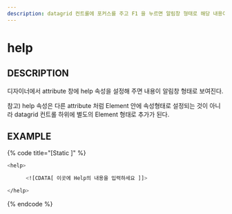 ```yaml
---
description: datagrid 컨트롤에 포커스를 주고 F1 을 누르면 알림창 형태로 해당 내용이 보여진다. 
---
```


# help

## DESCRIPTION

디자이너에서 attribute 창에 help 속성을 설정해 주면 내용이 알림창 형태로 보여진다.

참고) help 속성은 다른 attribute 처럼 Element 안에 속성형태로 설정되는 것이 아니라 datagrid 컨트롤 하위에 별도의 Element 형태로 추가가 된다.

## EXAMPLE

{% code title="\[Static \]" %}
```bash
<help>

      <![CDATA[ 이곳에 Help의 내용을 입력하세요 ]]> 

</help>  

```
{% endcode %}
